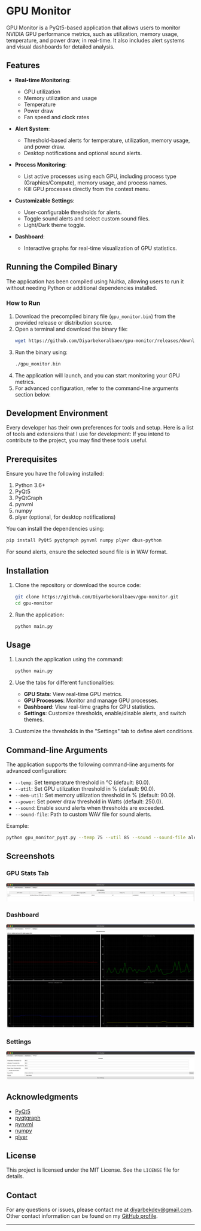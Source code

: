 
# GPU Monitor

GPU Monitor is a PyQt5-based application that allows users to monitor NVIDIA GPU performance metrics, such as utilization, memory usage, temperature, and power draw, in real-time. It also includes alert systems and visual dashboards for detailed analysis.

## Features

- **Real-time Monitoring**:
  - GPU utilization
  - Memory utilization and usage
  - Temperature
  - Power draw
  - Fan speed and clock rates

- **Alert System**:
  - Threshold-based alerts for temperature, utilization, memory usage, and power draw.
  - Desktop notifications and optional sound alerts.

- **Process Monitoring**:
  - List active processes using each GPU, including process type (Graphics/Compute), memory usage, and process names.
  - Kill GPU processes directly from the context menu.

- **Customizable Settings**:
  - User-configurable thresholds for alerts.
  - Toggle sound alerts and select custom sound files.
  - Light/Dark theme toggle.

- **Dashboard**:
  - Interactive graphs for real-time visualization of GPU statistics.

## Running the Compiled Binary
The application has been compiled using Nuitka, allowing users to run it without needing Python or additional dependencies installed.

### How to Run
1. Download the precompiled binary file (`gpu_monitor.bin`) from the provided release or distribution source.
2. Open a terminal and download the binary file:
    ```bash
    wget https://github.com/Diyarbekoralbaev/gpu-monitor/releases/download/0.1/gpu_monitor_pyqt.bin && chmod +x gpu_monitor_pyqt.bin
    ```
3. Run the binary using:
    ```bash
    ./gpu_monitor.bin
    ```
4. The application will launch, and you can start monitoring your GPU metrics.
5. For advanced configuration, refer to the command-line arguments section below.


## Development Environment

Every developer has their own preferences for tools and setup. Here is a list of tools and extensions that I use for development: If you intend to contribute to the project, you may find these tools useful.

## Prerequisites

Ensure you have the following installed:

1. Python 3.6+
2. PyQt5
3. PyQtGraph
4. pynvml
5. numpy
6. plyer (optional, for desktop notifications)

You can install the dependencies using:

```bash
pip install PyQt5 pyqtgraph pynvml numpy plyer dbus-python
```

For sound alerts, ensure the selected sound file is in WAV format.

## Installation

1. Clone the repository or download the source code:
   ```bash
   git clone https://github.com/Diyarbekoralbaev/gpu-monitor.git
   cd gpu-monitor
   ```

2. Run the application:
   ```bash
   python main.py
   ```

## Usage

1. Launch the application using the command:
   ```bash
   python main.py
   ```

2. Use the tabs for different functionalities:
   - **GPU Stats**: View real-time GPU metrics.
   - **GPU Processes**: Monitor and manage GPU processes.
   - **Dashboard**: View real-time graphs for GPU statistics.
   - **Settings**: Customize thresholds, enable/disable alerts, and switch themes.

3. Customize the thresholds in the "Settings" tab to define alert conditions.

## Command-line Arguments

The application supports the following command-line arguments for advanced configuration:

- `--temp`: Set temperature threshold in °C (default: 80.0).
- `--util`: Set GPU utilization threshold in % (default: 90.0).
- `--mem-util`: Set memory utilization threshold in % (default: 90.0).
- `--power`: Set power draw threshold in Watts (default: 250.0).
- `--sound`: Enable sound alerts when thresholds are exceeded.
- `--sound-file`: Path to custom WAV file for sound alerts.

Example:

```bash
python gpu_monitor_pyqt.py --temp 75 --util 85 --sound --sound-file alert.wav
```

## Screenshots

### GPU Stats Tab
![GPU Stats Tab](screenshots/stats_tab.png)

### Dashboard
![Dashboard](screenshots/dashboard.png)

### Settings
![Settings](screenshots/settings.png)

## Acknowledgments

- [PyQt5](https://riverbankcomputing.com/software/pyqt/intro)
- [pyqtgraph](https://www.pyqtgraph.org/)
- [pynvml](https://pypi.org/project/pynvml/)
- [numpy](https://numpy.org/)
- [plyer](https://plyer.readthedocs.io/en/latest/)

## License

This project is licensed under the MIT License. See the `LICENSE` file for details.

## Contact

For any questions or issues, please contact me at [diyarbekdev@gmail.com](mailto:diyarbekdev@gmail.com).
Other contact information can be found on my [GitHub profile](https://github.com/Diyarbekoralbaev/).

---